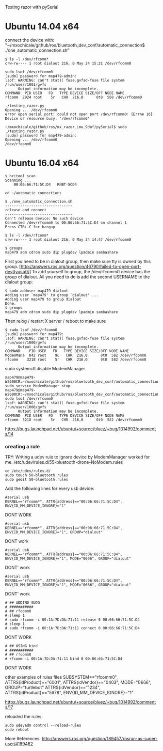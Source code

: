 Testing razor with pySerial



# Ubuntu 14.04 x64
connect the device with: "~/mxochicale/github/ros/bluetooth_dev_conf/automatic_connection$ ./one_automatic_connection.sh"

```
$ ls -l /dev/rfcomm*
crw-rw---- 1 root dialout 216, 0 May 24 15:21 /dev/rfcomm0
```

```
sudo lsof /dev/rfcomm0
[sudo] password for map479-admin: 
lsof: WARNING: can't stat() fuse.gvfsd-fuse file system /run/user/1001/gvfs
      Output information may be incomplete.
COMMAND  PID USER   FD   TYPE DEVICE SIZE/OFF NODE NAME
rfcomm  2924 root    5r   CHR  216,0      0t0  508 /dev/rfcomm0
```


```
./testing_razor.py
Opening ... /dev/rfcomm0
error open serial port: could not open port /dev/rfcomm0: [Errno 16] Device or resource busy: '/dev/rfcomm0'

~/mxochicale/github/ros/mx_razor_imu_9dof/pySerial$ sudo ./testing_razor.py 
[sudo] password for map479-admin: 
Opening ... /dev/rfcomm0
/dev/rfcomm0
```




# Ubuntu 16.04 x64



```
$ hcitool scan
Scanning ...
	00:06:66:71:5C:D4	RNBT-5CD4
```


```
cd ~/automatic_connections
```

```
$ ./one_automatic_connection.sh
-------------------------------
release and connect
-------------------------------
Can't release device: No such device
Connected /dev/rfcomm0 to 00:06:66:71:5C:D4 on channel 1
Press CTRL-C for hangup
```



```
$ ls -l /dev/rfcomm*
crw-rw---- 1 root dialout 216, 0 May 24 14:47 /dev/rfcomm0
```

```
$ groups
map479 adm cdrom sudo dip plugdev lpadmin sambashare
```

First you need to be in dialout group, then make sure tty is owned by this group.
[http://answers.ros.org/question/46790/failed-to-open-port-devttyusb0/]
To add yourself to group, the /dev/rfcomm0 device has the group of dialout.
All you need to do is add the second USERNAME to the dialout group:
```
$ sudo adduser map479 dialout
Adding user `map479' to group `dialout' ...
Adding user map479 to group dialout
Done.
$ groups
map479 adm cdrom sudo dip plugdev lpadmin sambashare
```
Then relog / restart X server / reboot to make sure


```
$ sudo lsof /dev/rfcomm0
[sudo] password for map479:
lsof: WARNING: can't stat() fuse.gvfsd-fuse file system /run/user/1000/gvfs
      Output information may be incomplete.
COMMAND    PID USER   FD   TYPE DEVICE SIZE/OFF NODE NAME
ModemMana  842 root    9u   CHR  216,0      0t0  582 /dev/rfcomm0
rfcomm    3218 root    5r   CHR  216,0      0t0  582 /dev/rfcomm0

```


sudo systemctl disable ModemManager

```
map479@map479-W2600CR:~/mxochicale/github/ros/bluetooth_dev_conf/automatic_connection$ sudo service ModemManager stop
map479@map479-W2600CR:~/mxochicale/github/ros/bluetooth_dev_conf/automatic_connection$ sudo lsof /dev/rfcomm0
lsof: WARNING: can't stat() fuse.gvfsd-fuse file system /run/user/1000/gvfs
      Output information may be incomplete.
COMMAND  PID USER   FD   TYPE DEVICE SIZE/OFF NODE NAME
rfcomm  3218 root    5r   CHR  216,0      0t0  582 /dev/rfcomm0
```
https://bugs.launchpad.net/ubuntu/+source/bluez/+bug/1014992/comments/14




### creating a rule

TRY:
Writing a udev rule to ignore device by ModemManager worked for me:
/etc/udev/rules.d/55-bluetooth-drone-NoModem.rules

```
cd /etc/udev/rules.d/
sudo touch 50-bluetooth.rules
sudo gedit 50-bluetooth.rules
```


Add the following lines for every usb device:
```
#serial usb
KERNEL=="rfcomm*", ATTR{address}=="00:06:66:71:5C:D4", ENV{ID_MM_DEVICE_IGNORE}="1"
```
DONT WORK

```
#serial usb
KERNEL=="rfcomm*", ATTR{address}=="00:06:66:71:5C:D4", ENV{ID_MM_DEVICE_IGNORE}="1", GROUP="dialout"
```
DONT work


```
#serial usb
KERNEL=="rfcomm*", ATTR{address}=="00:06:66:71:5C:D4", ENV{ID_MM_DEVICE_IGNORE}="1", MODE="0666", GROUP="dialout"
```
DONT' work


```
#serial usb
KERNEL=="rfcomm*", ATTR{address}=="00:06:66:71:5C:D4", ENV{ID_MM_DEVICE_IGNORE}="1", MODE="0666", GROUP="dialout"
```
DONT' work

```
# ## ADDING SUDO
# ###########
# ## rfcomm0
# sleep 1
# sudo rfcomm -i 00:1A:7D:DA:71:11 release 0 00:06:66:71:5C:D4
# sleep 1
# sudo rfcomm -i 00:1A:7D:DA:71:11 connect 0 00:06:66:71:5C:D4
```
DONT WORK


```
# ## USING bind
# ###########
# ## rfcomm0
# rfcomm -i 00:1A:7D:DA:71:11 bind 0 00:06:66:71:5C:D4
```
DONT WORK

other examples of rules files
SUBSYSTEM=="rfcomm0", ATTRS{idProduct}=="6001", ATTRS{idVendor}=="0403", MODE="0666", GROUP="turtlebot"
ATTRS{idVendor}=="1234", ATTRS{idProduct}=="5678", ENV{ID_MM_DEVICE_IGNORE}="1"

https://bugs.launchpad.net/ubuntu/+source/bluez/+bug/1014992/comments/17



reloaded the rules:
```
sudo udevadm control --reload-rules
sudo reboot
```


More References:
http://answers.ros.org/question/189457/rosrun-as-super-user/#189462
